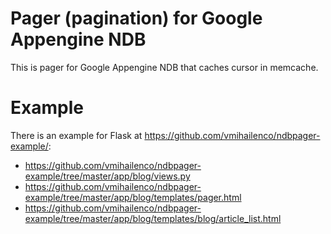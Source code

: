 # Pager (pagination) for Google Appengine NDB

This is pager for Google Appengine NDB that caches cursor in memcache.

# Example

There is an example for Flask at https://github.com/vmihailenco/ndbpager-example/:
- https://github.com/vmihailenco/ndbpager-example/tree/master/app/blog/views.py
- https://github.com/vmihailenco/ndbpager-example/tree/master/app/blog/templates/pager.html
- https://github.com/vmihailenco/ndbpager-example/tree/master/app/blog/templates/blog/article_list.html
